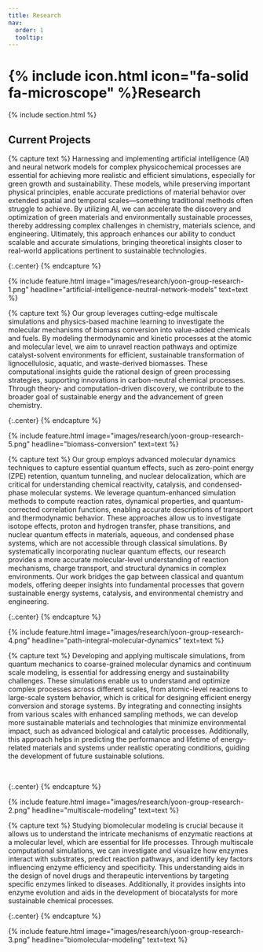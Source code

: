 ```yaml
---
title: Research
nav:
  order: 1
  tooltip: 
---
```


# {% include icon.html icon="fa-solid fa-microscope" %}Research

{% include section.html %}

## Current Projects

{% capture text %}
Harnessing and implementing artificial intelligence (AI) and neural network models for complex physicochemical processes are essential for achieving more realistic and efficient simulations, especially for green growth and sustainability. These models, while preserving important physical principles, enable accurate predictions of material behavior over extended spatial and temporal scales—something traditional methods often struggle to achieve. By utilizing AI, we can accelerate the discovery and optimization of green materials and environmentally sustainable processes, thereby addressing complex challenges in chemistry, materials science, and engineering. Ultimately, this approach enhances our ability to conduct scalable and accurate simulations, bringing theoretical insights closer to real-world applications pertinent to sustainable technologies.

{:.center}
{% endcapture %}

{%
  include feature.html
  image="images/research/yoon-group-research-1.png"
  headline="artificial-intelligence-neutral-network-models"
  text=text
%}

{% capture text %}
Our group leverages cutting-edge multiscale simulations and physics-based machine learning to investigate the molecular mechanisms of biomass conversion into value-added chemicals and fuels. By modeling thermodynamic and kinetic processes at the atomic and molecular level, we aim to unravel reaction pathways and optimize catalyst-solvent environments for efficient, sustainable transformation of lignocellulosic, aquatic, and waste-derived biomasses. These computational insights guide the rational design of green processing strategies, supporting innovations in carbon-neutral chemical processes. Through theory- and computation-driven discovery, we contribute to the broader goal of sustainable energy and the advancement of green chemistry.

{:.center}
{% endcapture %}

{%
  include feature.html
  image="images/research/yoon-group-research-5.png"
  headline="biomass-conversion"
  text=text
%}

{% capture text %}
Our group employs advanced molecular dynamics techniques to capture essential quantum effects, such as zero-point energy (ZPE) retention, quantum tunneling, and nuclear delocalization, which are critical for understanding chemical reactivity, catalysis, and condensed-phase molecular systems. We leverage quantum-enhanced simulation methods to compute reaction rates, dynamical properties, and quantum-corrected correlation functions, enabling accurate descriptions of transport and thermodynamic behavior. These approaches allow us to investigate isotope effects, proton and hydrogen transfer, phase transitions, and nuclear quantum effects in materials, aqueous, and condensed phase systems, which are not accessible through classical simulations. By systematically incorporating nuclear quantum effects, our research provides a more accurate molecular-level understanding of reaction mechanisms, charge transport, and structural dynamics in complex environments. Our work bridges the gap between classical and quantum models, offering deeper insights into fundamental processes that govern sustainable energy systems, catalysis, and environmental chemistry and engineering.

{:.center}
{% endcapture %}

{%
  include feature.html
  image="images/research/yoon-group-research-4.png"
  headline="path-integral-molecular-dynamics"
  text=text
%}

{% capture text %}
Developing and applying multiscale simulations, from quantum mechanics to coarse-grained molecular dynamics and continuum scale modeling, is essential for addressing energy and sustainability challenges. These simulations enable us to understand and optimize complex processes across different scales, from atomic-level reactions to large-scale system behavior, which is critical for designing efficient energy conversion and storage systems. By integrating and connecting insights from various scales with enhanced sampling methods, we can develop more sustainable materials and technologies that minimize environmental impact, such as advanced biological and catalytic processes. Additionally, this approach helps in predicting the performance and lifetime of energy-related materials and systems under realistic operating conditions, guiding the development of future sustainable solutions.

<br>

{:.center}
{% endcapture %}

{%
  include feature.html
  image="images/research/yoon-group-research-2.png"
  headline="multiscale-modeling"
  text=text
%}

{% capture text %}
Studying biomolecular modeling is crucial because it allows us to understand the intricate mechanisms of enzymatic reactions at a molecular level, which are essential for life processes. Through multiscale computational simulations, we can investigate and visualize how enzymes interact with substrates, predict reaction pathways, and identify key factors influencing enzyme efficiency and specificity. This understanding aids in the design of novel drugs and therapeutic interventions by targeting specific enzymes linked to diseases. Additionally, it provides insights into enzyme evolution and aids in the development of biocatalysts for more sustainable chemical processes.

{:.center}
{% endcapture %}

{%
  include feature.html
  image="images/research/yoon-group-research-3.png"
  headline="biomolecular-modeling"
  text=text
%}
